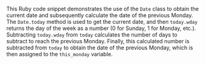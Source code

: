 This Ruby code snippet demonstrates the use of the `Date` class to obtain the current date and subsequently calculate the date of the previous Monday. The `Date.today` method is used to get the current date, and then `today.wday` returns the day of the week as a number (0 for Sunday, 1 for Monday, etc.). Subtracting `today.wday` from `today` calculates the number of days to subtract to reach the previous Monday. Finally, this calculated number is subtracted from `today` to obtain the date of the previous Monday, which is then assigned to the `this_monday` variable.
